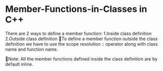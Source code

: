 # Member-Functions-in-Classes in C++
There are 2 ways to define a member function: 
1.Inside class definition 
2.Outside class definition 
To define a member function outside the class definition we have to use the scope resolution :: operator along with class name and function name. 

Note: All the member functions defined inside the class definition are by default inline.
